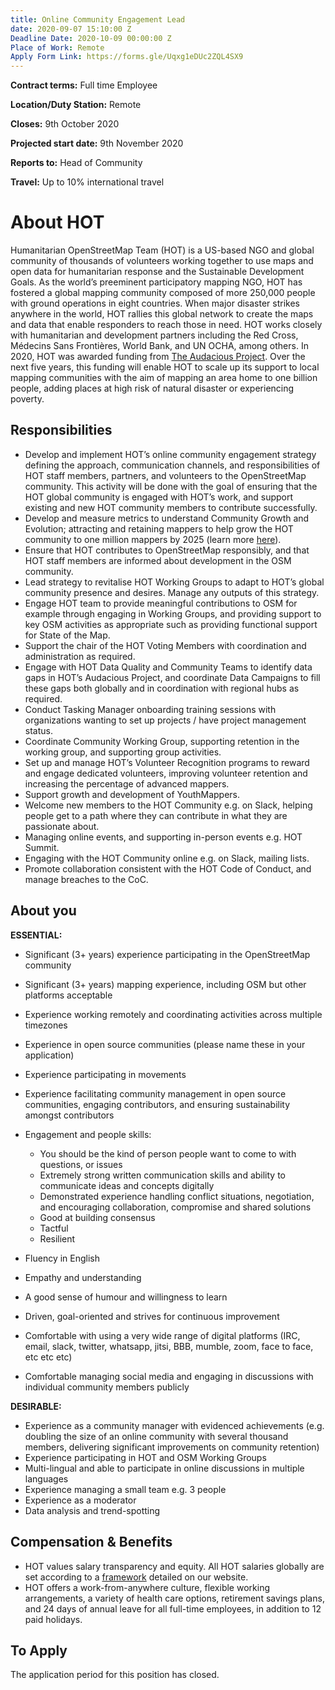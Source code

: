 ```yaml
---
title: Online Community Engagement Lead
date: 2020-09-07 15:10:00 Z
Deadline Date: 2020-10-09 00:00:00 Z
Place of Work: Remote
Apply Form Link: https://forms.gle/Uqxg1eDUc2ZQL4SX9
---
```


**Contract terms:** Full time Employee

**Location/Duty Station:** Remote

**Closes:** 9th October 2020

**Projected start date:** 9th November 2020

**Reports to:** Head of Community

**Travel:** Up to 10% international travel

# About HOT
Humanitarian OpenStreetMap Team (HOT) is a US-based NGO and global community of thousands of volunteers working together to use maps and open data for humanitarian response and the Sustainable Development Goals. As the world’s preeminent participatory mapping NGO, HOT has fostered a global mapping community composed of more 250,000 people with ground operations in eight countries. When major disaster strikes anywhere in the world, HOT rallies this global network to create the maps and data that enable responders to reach those in need. HOT works closely with humanitarian and development partners including the Red Cross, Médecins Sans Frontières, World Bank, and UN OCHA, among others. In 2020, HOT was awarded funding from [The Audacious Project](https://audaciousproject.org/ideas/2020/humanitarian-openstreetmap-team). Over the next five years, this funding will enable HOT to scale up its support to local mapping communities with the aim of mapping an area home to one billion people, adding places at high risk of natural disaster or experiencing poverty.

## Responsibilities 
* Develop and implement HOT’s online community engagement strategy defining the approach, communication channels, and responsibilities of HOT staff members, partners, and volunteers to the OpenStreetMap community. This activity will be done with the goal of ensuring that the HOT global community is engaged with HOT’s work, and support existing and new HOT community members to contribute successfully.
* Develop and measure metrics to understand Community Growth and Evolution; attracting and retaining mappers to help grow the HOT community to one million mappers by 2025 (learn more [here](https://www.hotosm.org/projects/audacious/)).
* Ensure that HOT contributes to OpenStreetMap responsibly, and that HOT staff members are informed about development in the OSM community.
* Lead strategy to revitalise HOT Working Groups to adapt to HOT’s global community presence and desires. Manage any outputs of this strategy.
* Engage HOT team to provide meaningful contributions to OSM for example through engaging in Working Groups, and providing support to key OSM activities as appropriate such as providing functional support for State of the Map.
* Support the chair of the HOT Voting Members with coordination and administration as required.
* Engage with HOT Data Quality and Community Teams to identify data gaps in HOT’s Audacious Project, and coordinate Data Campaigns to fill these gaps both globally and in coordination with regional hubs as required.
* Conduct Tasking Manager onboarding training sessions with organizations wanting to set up projects / have project management status.
* Coordinate Community Working Group, supporting retention in the working group, and supporting group activities.
* Set up and manage HOT’s Volunteer Recognition programs to reward and engage dedicated volunteers, improving volunteer retention and increasing the percentage of advanced mappers.
* Support growth and development of YouthMappers.
* Welcome new members to the HOT Community e.g. on Slack, helping people get to a path where they can contribute in what they are passionate about.
* Managing online events, and supporting in-person events e.g. HOT Summit.
* Engaging with the HOT Community online e.g. on Slack, mailing lists.
* Promote collaboration consistent with the HOT Code of Conduct, and manage breaches to the CoC.

## About you

**ESSENTIAL:**
* Significant (3+ years) experience participating in the OpenStreetMap community
* Significant (3+ years) mapping experience, including OSM but other platforms acceptable
* Experience working remotely and coordinating activities across multiple timezones
* Experience in open source communities (please name these in your application)
* Experience participating in movements
* Experience facilitating community management in open source communities, engaging contributors, and ensuring sustainability amongst contributors
* Engagement and people skills:

    * You should be the kind of person people want to come to with questions, or issues
    * Extremely strong written communication skills and ability to communicate ideas and concepts digitally
    * Demonstrated experience handling conflict situations, negotiation, and encouraging collaboration, compromise and shared solutions
    * Good at building consensus
    * Tactful
    * Resilient

* Fluency in English
* Empathy and understanding
* A good sense of humour and willingness to learn
* Driven, goal-oriented and strives for continuous improvement
* Comfortable with using a very wide range of digital platforms (IRC, email, slack, twitter, whatsapp, jitsi, BBB, mumble, zoom, face to face, etc etc etc)
* Comfortable managing social media and engaging in discussions with individual community members publicly 

**DESIRABLE:**
* Experience as a community manager with evidenced achievements (e.g. doubling the size of an online community with several thousand members, delivering significant improvements on community retention)
* Experience participating in HOT and OSM Working Groups
* Multi-lingual and able to participate in online discussions in multiple languages
* Experience managing a small team e.g. 3 people
* Experience as a moderator
* Data analysis and trend-spotting

## Compensation & Benefits
* HOT values salary transparency and equity. All HOT salaries globally are set according to a [framework](https://www.hotosm.org/salaries) detailed on our website.
* HOT offers a work-from-anywhere culture, flexible working arrangements, a variety of health care options, retirement savings plans, and 24 days of annual leave for all full-time employees, in addition to 12 paid holidays. 

## To Apply

The application period for this position has closed.